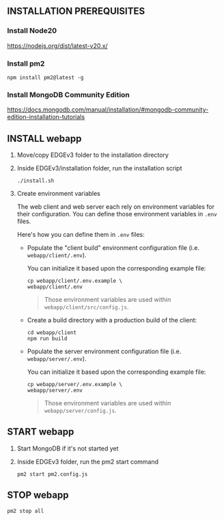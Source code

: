 ## INSTALLATION PREREQUISITES

### Install Node20
https://nodejs.org/dist/latest-v20.x/

### Install pm2
`npm install pm2@latest -g`

### Install MongoDB Community Edition
https://docs.mongodb.com/manual/installation/#mongodb-community-edition-installation-tutorials

## INSTALL webapp

1. Move/copy EDGEv3 folder to the installation directory

2. Inside EDGEv3/installation folder, run the installation script 

    `./install.sh`

3. Create environment variables

    The web client and web server each rely on environment variables for their configuration.
    You can define those environment variables in `.env` files.

    Here's how you can define them in `.env` files:

    - Populate the "client build" environment configuration file (i.e. `webapp/client/.env`). 

        You can initialize it based upon the corresponding example file:
        ```shell
        cp webapp/client/.env.example \
        webapp/client/.env
        ```
        > Those environment variables are used within `webapp/client/src/config.js`.

    -  Create a build directory with a production build of the client:
        ```shell
        cd webapp/client
        npm run build
        ```

    - Populate the server environment configuration file (i.e. `webapp/server/.env`). 
    
        You can initialize it based upon the corresponding example file:
        ```shell
        cp webapp/server/.env.example \
        webapp/server/.env
        ```
        > Those environment variables are used within `webapp/server/config.js`.

## START webapp

1. Start MongoDB if it's not started yet

2. Inside EDGEv3 folder, run the pm2 start command 

    `pm2 start pm2.config.js`
    
## STOP webapp

    pm2 stop all
